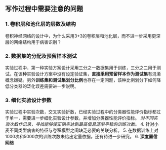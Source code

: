 ## 写作过程中需要注意的问题

### 1. 卷积层和池化层的层数及结构

   卷积神经网络的设计中，为什么采用3+3的卷积层和池化层，而不进一步采用更深层的网络结构用于病害识别？

### 2. 数据集的分配及预留样本测试

实验过程中，第一种实验方案设计采用三分之一数据集用于训练，三分之二用于测试。在该种实验设计方案中没有设定验证集，**直接采用预留样本作为测试集**有混淆概念嫌疑。另外**训练集和测试集划分比例**也存在一定问题，该种比例划分下如何降低分类器的泛化误差需要进一步说明。

### 3. 细化实验设计参数

实验过程中实验次数，交叉实验折数，已经实验过程中的分类器性能评价指标都过于单一，需要进一步细化实验设计参数，并增加分类器性能评价指标。
   *对不同实验次数作记录，寻找能够使正确率达到最高值且逐渐平稳的训练次数。*
4. 针对小麦不同类型病害的特征与卷积模型之间缺乏必要的关联分析。
5. 在数据训练上对1000次和5000次的训练次数未给出定量依据，还有待进一步研究。
6. **深度置信网络**
